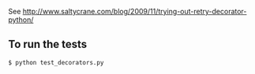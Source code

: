 See http://www.saltycrane.com/blog/2009/11/trying-out-retry-decorator-python/

To run the tests
----------------

    $ python test_decorators.py

